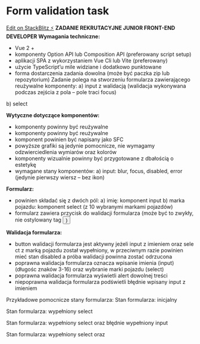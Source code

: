 # Form validation task

[Edit on StackBlitz ⚡️](https://stackblitz.com/edit/vue-9yhbdv)
**ZADANIE REKRUTACYJNE JUNIOR FRONT-END DEVELOPER**
**Wymagania techniczne:**

- Vue 2 +
- komponenty Option API lub Composition API (preferowany script setup)
- aplikacji SPA z wykorzystaniem Vue Cli lub Vite (preferowany)
- użycie TypeScript’u mile widziane i dodatkowo punktowane
- forma dostarczenia zadania dowolna (może być paczka zip lub repozytorium)
  Zadanie polega na stworzeniu formularza zawierającego reużywalne komponenty:
  a) input z walidacją (walidacja wykonywana podczas zejścia z pola – pole traci focus)

b) select

**Wytyczne dotyczące komponentów:**

- komponenty powinny być reużywalne
- komponenty powinny być reużywalne
- komponent powinien być napisany jako SFC
- powyższe grafiki są jedynie pomocnicze, nie wymagamy odzwierciedlenia wymiarów
  oraz kolorów
- komponenty wizualnie powinny być przygotowane z dbałością o estetykę
- wymagane stany komponentów:
  a) input: blur, focus, disabled, error (jedynie pierwszy wiersz – bez ikon)

**Formularz:**

- powinien składać się z dwóch pól:
  a) imię: komponent input
  b) marka pojazdu: komponent select (z 10 wybranymi markami pojazdów)
- formularz zawiera przycisk do walidacji formularza (może być to zwykły,
  nie ostylowany tag <button>)

**Walidacja formularza:**

- button walidacji formularza jest aktywny jeżeli input z imieniem oraz sele
  ct z marką pojazdu został wypełniony, w przeciwnym razie powinien mieć stan
  disabled a próba walidacji powinna zostać odrzucona
- poprawna walidacja formularza oznacza wpisanie imienia (input)
  (długośc znaków 3-16) oraz wybranie marki pojazdu (select)
- poprawna walidacja formularza wyświetli alert dowolnej treści
- niepoprawna walidacja formularza podświetli błędnie wpisany input z imieniem

Przykładowe pomocnicze stany formularza:
Stan formularza: inicjalny

Stan formularza: wypełniony select

Stan formularza: wypełniony select oraz błędnie wypełniony input

Stan formularza: wypełniony select oraz
